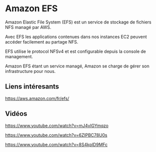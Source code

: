 # Amazon EFS

Amazon Elastic File System (EFS) est un service de stockage de fichiers NFS managé par AWS.

Avec EFS les applications contenues dans nos instances EC2 peuvent accéder facilement au partage NFS.

EFS utilise le protocol NFSv4 et est configurable depuis la console de management.

Amazon EFS étant un service managé, Amazon se charge de gérer son infrastructure pour nous.

## Liens intéresants

https://aws.amazon.com/fr/efs/

## Vidéos

https://www.youtube.com/watch?v=mJ4vlGYmqzo

https://www.youtube.com/watch?v=6ZIPBC78U0s

https://www.youtube.com/watch?v=8S4kplD9MFc
